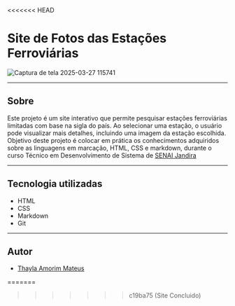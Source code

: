 <<<<<<< HEAD
# Site de Fotos das Estações Ferroviárias

![Captura de tela 2025-03-27 115741](https://github.com/user-attachments/assets/ad1314b6-4482-4a78-95ae-6a2dbd945dda)


---
## Sobre
Este projeto é um site interativo que permite pesquisar estações ferroviárias limitadas com base na sigla do país. Ao selecionar uma estação, o usuário pode visualizar mais detalhes, incluindo uma imagem da estação escolhida. Objetivo deste projeto é colocar em prática os conhecimentos adquiridos sobre as linguagens em marcação, HTML, CSS e markdown, durante o curso Técnico em Desenvolvimento de Sistema de [SENAI Jandira](https://sp.senai.br/unidade/jandira/)

---

## Tecnologia utilizadas
- HTML
- CSS
- Markdown
- Git


---


## Autor

- [Thayla Amorim Mateus](https://www.linkedin.com/feed/)

=======
>>>>>>> c19ba75 (Site Concluido)
